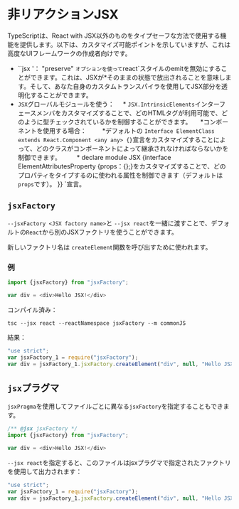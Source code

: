 # 非リアクションJSX

TypeScriptは、React with JSX以外のものをタイプセーフな方法で使用する機能を提供します。以下は、カスタマイズ可能ポイントを示していますが、これは高度なUIフレームワークの作成者向けです。

* ``jsx '： "preserve" `オプションを使って`react`スタイルのemitを無効にすることができます。これは、JSXが*そのままの状態で放出されることを意味します。そして、あなた自身のカスタムトランスパイラを使用してJSX部分を透明化することができます。
* `JSX`グローバルモジュールを使う：
    * `JSX.IntrinsicElements`インターフェースメンバをカスタマイズすることで、どのHTMLタグが利用可能で、どのように型チェックされているかを制御することができます。
    *コンポーネントを使用する場合：
        *デフォルトの `Interface ElementClass extends React.Component <any any> {}`宣言をカスタマイズすることによって、どのクラスがコンポーネントによって継承されなければならないかを制御できます。
        * declare module JSX {interface ElementAttributesProperty {props：{};}をカスタマイズすることで、どのプロパティをタイプするのに使われる属性を制御できます（デフォルトは `props`です）。 }} `宣言。

## `jsxFactory`

`--jsxFactory <JSX factory name>`と `--jsx react`を一緒に渡すことで、デフォルトの`React`から別のJSXファクトリを使うことができます。

新しいファクトリ名は `createElement`関数を呼び出すために使われます。

### 例

```ts
import {jsxFactory} from "jsxFactory";

var div = <div>Hello JSX!</div>
```

コンパイル済み：

```shell
tsc --jsx react --reactNamespace jsxFactory --m commonJS
```

結果：

```js
"use strict";
var jsxFactory_1 = require("jsxFactory");
var div = jsxFactory_1.jsxFactory.createElement("div", null, "Hello JSX!");
```

## `jsx`プラグマ

`jsxPragma`を使用してファイルごとに異なる`jsxFactory`を指定することもできます。


```js
/** @jsx jsxFactory */
import {jsxFactory} from "jsxFactory";

var div = <div>Hello JSX!</div>
```

`--jsx react`を指定すると、このファイルはjsxプラグマで指定されたファクトリを使用して出力されます：
```js
"use strict";
var jsxFactory_1 = require("jsxFactory");
var div = jsxFactory_1.jsxFactory.createElement("div", null, "Hello JSX!");
```
